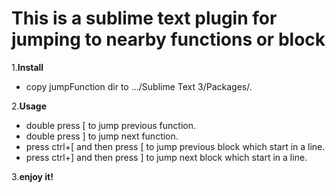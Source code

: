 
# This is a sublime text plugin for jumping to nearby functions or block

1.**Install**

* copy jumpFunction dir to .../Sublime Text 3/Packages/.

2.**Usage**

* double press [ to jump previous function.
* double press ] to jump next function.
* press ctrl+[ and then press [ to jump previous block which start in a line.
* press ctrl+] and then press ] to jump next block which start in a line.

3.**enjoy it!**
